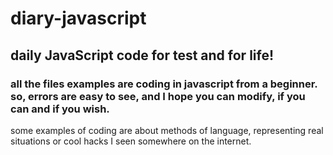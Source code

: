 # diary-javascript
## daily JavaScript code for test and for life!

### all the files examples are coding in javascript from a beginner. so, errors are easy to see, and I hope you can modify, if you can and if you wish.

some examples of coding are about methods of language, representing real situations or cool hacks I seen somewhere on the internet.  